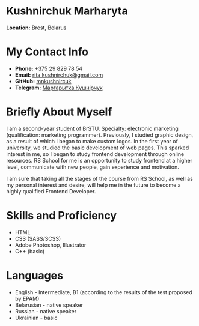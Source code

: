 # Kushnirchuk Marharyta 
**Location:** Brest, Belarus
# My Contact Info
* **Phone:** +375 29 829 78 54
* **Email:** rita.kushnirchuk@gmail.com
* **GitHub:** [mnkushnircuk](https://github.com/mnkushnirchuk)
* **Telegram:** [Маргарытка Кушнірчук](https://t.me/mnkushnirchuk)
# Briefly About Myself

I am a second-year student of BrSTU. Specialty: electronic marketing (qualification: marketing programmer). Previously, I studied graphic design, as a result of which I began to make custom logos. In the first year of university, we studied the basic development of web pages. This sparked interest in me, so I began to study frontend development through online resources. RS School for me is an opportunity to study frontend at a higher level, communicate with new people, gain experience and motivation.

I am sure that taking all the stages of the course from RS School, as well as my personal interest and desire, will help me in the future to become a highly qualified Frontend Developer.
# Skills and Proficiency
- HTML
- CSS (SASS/SCSS)
- Adobe Photoshop, Illustrator
- C++ (basic)
# Languages
- English - Intermediate, B1 (according to the results of the test proposed by EPAM)
- Belarusian - native speaker
- Russian - native speaker
- Ukrainian - basic
